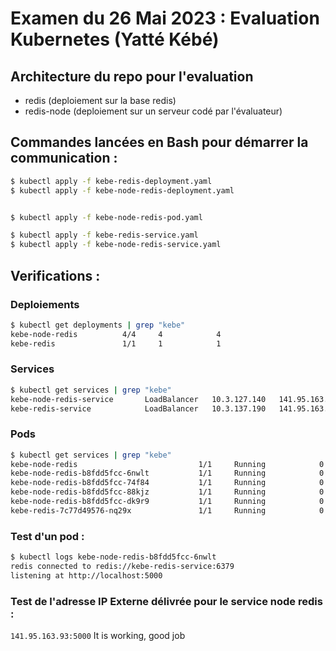 # Examen du 26 Mai 2023 : Evaluation Kubernetes (Yatté Kébé)

## Architecture du repo pour l'evaluation 

* redis (deploiement sur la base redis)
* redis-node (deploiement sur un serveur codé par l'évaluateur)

## Commandes lancées en Bash pour démarrer la communication :


```bash
$ kubectl apply -f kebe-redis-deployment.yaml
$ kubectl apply -f kebe-node-redis-deployment.yaml


$ kubectl apply -f kebe-node-redis-pod.yaml

$ kubectl apply -f kebe-redis-service.yaml
$ kubectl apply -f kebe-node-redis-service.yaml
```

## Verifications :

### Deploiements
```bash
$ kubectl get deployments | grep "kebe"
kebe-node-redis          4/4     4            4           
kebe-redis               1/1     1            1           
```

### Services 
```bash
$ kubectl get services | grep "kebe"
kebe-node-redis-service       LoadBalancer   10.3.127.140   141.95.163.93    5000:30007/TCP   
kebe-redis-service            LoadBalancer   10.3.137.190   141.95.163.59    6379:30822/TCP   
```

### Pods
```bash
$ kubectl get services | grep "kebe"
kebe-node-redis                           1/1     Running            0             
kebe-node-redis-b8fdd5fcc-6nwlt           1/1     Running            0             
kebe-node-redis-b8fdd5fcc-74f84           1/1     Running            0             
kebe-node-redis-b8fdd5fcc-88kjz           1/1     Running            0             
kebe-node-redis-b8fdd5fcc-dk9r9           1/1     Running            0             
kebe-redis-7c77d49576-nq29x               1/1     Running            0             
```

### Test d'un pod :
```bash
$ kubectl logs kebe-node-redis-b8fdd5fcc-6nwlt  
redis connected to redis://kebe-redis-service:6379
listening at http://localhost:5000
```

### Test de l'adresse IP Externe délivrée pour le service node redis :
```141.95.163.93:5000```
It is working, good job






